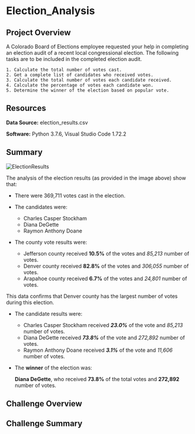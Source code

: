 # Election_Analysis 


## Project Overview

A Colorado Board of Elections employee requested your help in completing an election audit of a recent local congressional election. The following tasks are to be included in the completed election audit.

	1. Calculate the total number of votes cast. 
	2. Get a complete list of candidates who received votes. 
	3. Calculate the total number of votes each candidate received. 
	4. Calculate the percentage of votes each candidate won. 
	5. Determine the winner of the election based on popular vote. 

## Resources

**Data Source:** election_results.csv

**Software:** Python 3.7.6, Visual Studio Code 1.72.2

## Summary

![ElectionResults](/Election_Results/Resources/Election_Results.png)

The analysis of the election results (as provided in the image above) show that:
* There were 369,711 votes cast in the election.

* The candidates were:
	- Charles Casper Stockham
	- Diana DeGette
	- Raymon Anthony Doane

* The county vote results were:
	- Jefferson county received **10.5%** of the votes and _85,213_ number of votes.
	- Denver county received **82.8%** of the votes	and _306,055_ number of votes.
	- Arapahoe county received **6.7%** of the votes and _24,801_ number of votes.

This data confirms that Denver county has the largest number of votes during this election.

* The candidate results were:
	- Charles Casper Stockham received **_23.0%_** of the vote and _85,213_ number of votes.
	- Diana DeGette received **_73.8%_** of the vote and _272,892_ number of votes.
	- Raymon Anthony Doane received **_3.1%_** of the vote and _11,606_ number of votes.
  
 * The **winner** of the election was:

    **Diana DeGette**, who received **73.8%** of the total votes and **272,892** number of votes.
	
  

## Challenge Overview



## Challenge Summary

